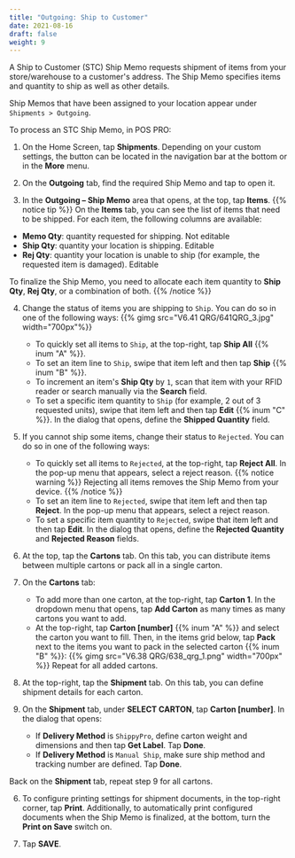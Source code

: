 ```yaml
---
title: "Outgoing: Ship to Customer"
date: 2021-08-16
draft: false
weight: 9
---
```


A Ship to Customer (STC) Ship Memo requests shipment of items from your store/warehouse to a customer's address. The Ship Memo specifies items and quantity to ship as well as other details. 

Ship Memos that have been assigned to your location appear under `Shipments > Outgoing`. 

To process an STC Ship Memo, in POS PRO:

1. On the Home Screen, tap **Shipments**. Depending on your custom settings, the button can be located in the navigation bar at the bottom or in the **More** menu.

2. On the **Outgoing** tab, find the required Ship Memo and tap to open it.

3. In the **Outgoing – Ship Memo** area that opens, at the top, tap **Items**. 
{{% notice tip %}}
On the **Items** tab, you can see the list of items that need to be shipped. For each item, the following columns are available:

- **Memo Qty**: quantity requested for shipping. Not editable
- **Ship Qty**: quantity your location is shipping. Editable
- **Rej Qty**: quantity your location is unable to ship (for example, the requested item is damaged). Editable

To finalize the Ship Memo, you need to allocate each item quantity to **Ship Qty**, **Rej Qty**, or a combination of both. 
{{% /notice %}}

4. Change the status of items you are shipping to `Ship`. You can do so in one of the following ways:
{{% gimg src="V6.41 QRG/641QRG_3.jpg" width="700px"%}}
    - To quickly set all items to `Ship`, at the top-right, tap **Ship All** {{% inum "A" %}}.  
    - To set an item line to `Ship`, swipe that item left and then tap **Ship** {{% inum "B" %}}.  
    - To increment an item's **Ship Qty** by `1`, scan that item with your RFID reader or search manually via the **Search** field.  
    - To set a specific item quantity to `Ship` (for example, 2 out of 3 requested units), swipe that item left and then tap **Edit** {{% inum "C" %}}. In the dialog that opens, define the **Shipped Quantity** field.  

5. If you cannot ship some items, change their status to `Rejected`. You can do so in one of the following ways:

    - To quickly set all items to `Rejected`, at the top-right, tap **Reject All**. In the pop-up menu that appears, select a reject reason. 
{{% notice warning %}}
Rejecting all items removes the Ship Memo from your device.
{{% /notice %}}
    - To set an item line to `Rejected`, swipe that item left and then tap **Reject**. In the pop-up menu that appears, select a reject reason. 
    - To set a specific item quantity to `Rejected`, swipe that item left and then tap **Edit**. In the dialog that opens, define the **Rejected Quantity** and **Rejected Reason** fields.

6. At the top, tap the **Cartons** tab. On this tab, you can distribute items between multiple cartons or pack all in a single carton. 

7. On the **Cartons** tab: 

    - To add more than one carton, at the top-right, tap **Carton 1**. In the dropdown menu that opens, tap **Add Carton** as many times as many cartons you want to add. 
    - At the top-right, tap **Carton [number]** {{% inum "A" %}} and select the carton you want to fill. Then, in the items grid below, tap **Pack** next to the items you want to pack in the selected carton {{% inum "B" %}}:
    {{% gimg src="V6.38 QRG/638_qrg_1.png" width="700px" %}}
    Repeat for all added cartons.

8. At the top-right, tap the **Shipment** tab. On this tab, you can define shipment details for each carton.

9. On the **Shipment** tab, under **SELECT CARTON**, tap **Carton [number]**. In the dialog that opens:

    - If **Delivery Method** is `ShippyPro`, define carton weight and dimensions and then tap **Get Label**. Tap **Done**.
    - If **Delivery Method** is `Manual Ship`, make sure ship method and tracking number are defined. Tap **Done**.

Back on the **Shipment** tab, repeat step 9 for all cartons.

6. To configure printing settings for shipment documents, in the top-right corner, tap **Print**. Additionally, to automatically print configured documents when the Ship Memo is finalized, at the bottom, turn the **Print on Save** switch on.

7. Tap **SAVE**.